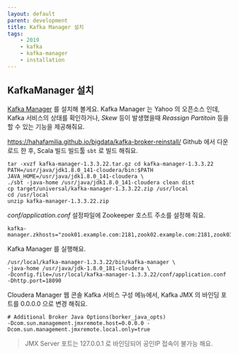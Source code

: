 ```yaml
---
layout: default
parent: development
title: Kafka Manager 설치
tags: 
    - 2019
    - kafka
    - kafka-manager
    - installation
---
```


## KafkaManager 설치
[Kafka Manager](https://github.com/yahoo/kafka-manager) 를 설치해 볼게요.
Kafka Manager 는 Yahoo 의 오픈소스 인데, Kafka 서비스의 상태를 확인하거나, 
*Skew* 등이 발생했을때 *Reassign Partitoin* 등을 할 수 있는 기능을 제공해줘요.


https://hahafamilia.github.io/bigdata/kafka-broker-reinstall/
Github 에서 다운로드 한 후, Scala 빌드 빌드툴 `sbt` 로 빌드 해줘요.

```
tar -xvzf kafka-manager-1.3.3.22.tar.gz cd kafka-manager-1.3.3.22
PATH=/usr/java/jdk1.8.0_141-cloudera/bin:$PATH JAVA_HOME=/usr/java/jdk1.8.0_141-cloudera \
./sbt -java-home /usr/java/jdk1.8.0_141-cloudera clean dist
cp target/universal/kafka-manager-1.3.3.22.zip /usr/local
cd /usr/local
unzip kafka-manager-1.3.3.22.zip
```

*conf/application.conf* 설정파일에 Zookeeper 호스트 주소를 설정해 줘요.
```
kafka-manager.zkhosts="zook01.example.com:2181,zook02.example.com:2181,zook03.example.com:2181"
```

Kafka Manager 를 실행해요.

```
/usr/local/kafka-manager-1.3.3.22/bin/kafka-manager \
-java-home /usr/java/jdk-1.8.0_181-cloudera \
-Dconfig.file=/usr/local/kafka-manager-1.3.3.22/conf/application.conf -Dhttp.port=18090
```

Cloudera Manager 웹 콘솔 Kafka 서비스 구성 메뉴에서, 
Kafka JMX 의 바인딩 포트를 0.0.0.0 으로 변경 해줘요.
```
# Additional Broker Java Options(borker_java_opts)
-Dcom.sun.management.jmxremote.host=0.0.0.0 -Dcom.sun.management.jmxremote.local.only=true
```
> JMX Server 포트는 127.0.0.1 로 바인딩되어 공인IP 접속이 불가능 해요.
